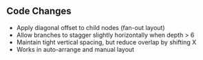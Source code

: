 ## Code Changes

- Apply diagonal offset to child nodes (fan-out layout)
- Allow branches to stagger slightly horizontally when depth > 6
- Maintain tight vertical spacing, but reduce overlap by shifting X
- Works in auto-arrange and manual layout
